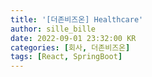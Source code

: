 ```yaml
---
title: '[더존비즈온] Healthcare'
author: sille_bille
date: 2022-09-01 23:32:00 KR
categories: [회사, 더존비즈온]
tags: [React, SpringBoot]
---
```


